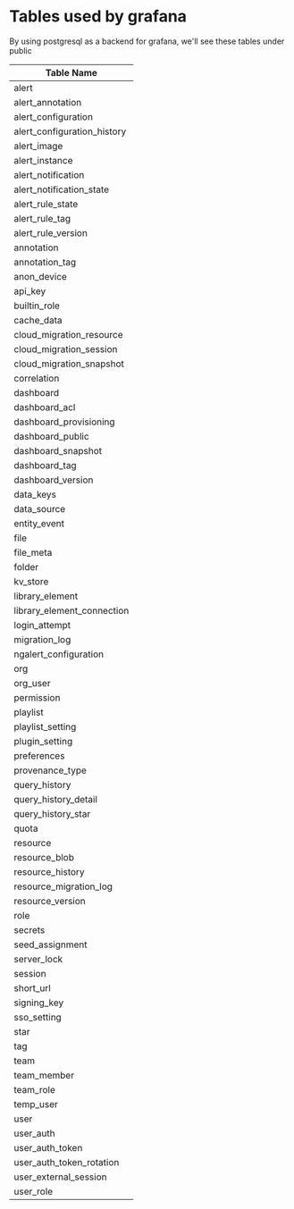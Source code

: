 # Tables used by grafana

By using postgresql as a backend for grafana, we'll see these tables under public 

| Table Name                         |
|------------------------------------|
| alert                              |
| alert_annotation                   |
| alert_configuration                |
| alert_configuration_history        |
| alert_image                        |
| alert_instance                     |
| alert_notification                 |
| alert_notification_state           |
| alert_rule_state                   |
| alert_rule_tag                     |
| alert_rule_version                 |
| annotation                         |
| annotation_tag                     |
| anon_device                        |
| api_key                            |
| builtin_role                       |
| cache_data                         |
| cloud_migration_resource           |
| cloud_migration_session            |
| cloud_migration_snapshot           |
| correlation                        |
| dashboard                          |
| dashboard_acl                      |
| dashboard_provisioning             |
| dashboard_public                   |
| dashboard_snapshot                 |
| dashboard_tag                      |
| dashboard_version                  |
| data_keys                          |
| data_source                        |
| entity_event                       |
| file                               |
| file_meta                          |
| folder                             |
| kv_store                           |
| library_element                    |
| library_element_connection         |
| login_attempt                      |
| migration_log                      |
| ngalert_configuration              |
| org                                |
| org_user                           |
| permission                         |
| playlist                           |
| playlist_setting                   |
| plugin_setting                     |
| preferences                        |
| provenance_type                    |
| query_history                      |
| query_history_detail               |
| query_history_star                 |
| quota                              |
| resource                           |
| resource_blob                      |
| resource_history                   |
| resource_migration_log             |
| resource_version                   |
| role                               |
| secrets                            |
| seed_assignment                    |
| server_lock                        |
| session                            |
| short_url                          |
| signing_key                        |
| sso_setting                        |
| star                               |
| tag                                |
| team                               |
| team_member                        |
| team_role                          |
| temp_user                          |
| user                               |
| user_auth                          |
| user_auth_token                    |
| user_auth_token_rotation           |
| user_external_session              |
| user_role                          |

